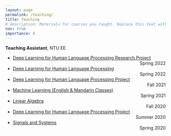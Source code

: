 ```yaml
---
layout: page
permalink: /teaching/
title: Teaching
# description: Materials for courses you taught. Replace this text with your description.
nav: true
importance: 4
---
```


**Teaching Assistant**, NTU EE

- <div class="row">
    <div class="col-sm-9 mt-3 mt-md-0">
        <a href="http://speech.ee.ntu.edu.tw/~tlkagk/courses_DLHLP20.html" target="_blank" rel="noopener">Deep Learning for Human Language Processing Research Project</a>
    </div>
    <div class="col-sm-3 mt-3 mt-md-0" align="right">
        Spring 2022
    </div>
    </div>
- <div class="row">
    <div class="col-sm-9 mt-3 mt-md-0">
        <a href="http://speech.ee.ntu.edu.tw/~tlkagk/courses_DLHLP20.html" target="_blank" rel="noopener">Deep Learning for Human Language Processing</a>
    </div>
    <div class="col-sm-3 mt-3 mt-md-0" align="right">
        Spring 2022
    </div>
    </div>
- <div class="row">
    <div class="col-sm-9 mt-3 mt-md-0">
        <a href="http://speech.ee.ntu.edu.tw/~tlkagk/courses_DLHLP20.html" target="_blank" rel="noopener">Deep Learning for Human Language Processing Project</a>
    </div>
    <div class="col-sm-3 mt-3 mt-md-0" align="right">
        Fall 2021
    </div>
    </div>
- <div class="row">
    <div class="col-sm-9 mt-3 mt-md-0">
        <a href="http://speech.ee.ntu.edu.tw/~hylee/ml/2021-spring.html" target="_blank" rel="noopener">Machine Learning (English & Mandarin Classes)</a>
    </div>
    <div class="col-sm-3 mt-3 mt-md-0" align="right">
        Spring 2021
    </div>
    </div>
- <div class="row">
    <div class="col-sm-9 mt-3 mt-md-0">
        <a href="https://cool.ntu.edu.tw/courses/3789" target="_blank" rel="noopener">Linear Algebra</a>
    </div>
    <div class="col-sm-3 mt-3 mt-md-0" align="right">
        Fall 2020
    </div>
    </div>
- <div class="row">
    <div class="col-sm-9 mt-3 mt-md-0">
        <a href="http://speech.ee.ntu.edu.tw/~tlkagk/courses_DLHLP20.html" target="_blank" rel="noopener">Deep Learning for Human Language Processing Project</a>
    </div>
    <div class="col-sm-3 mt-3 mt-md-0" align="right">
        Summer 2020
    </div>
    </div>
- <div class="row">
    <div class="col-sm-9 mt-3 mt-md-0">
        <a href="http://speech.ee.ntu.edu.tw/SS2020Spring/" target="_blank" rel="noopener">Signals and Systems</a>
    </div>
    <div class="col-sm-3 mt-3 mt-md-0" align="right">
        Spring 2020
    </div>
    </div>

<!-- - <p style="display: flex; flex-direction: row; justify-content: space-between; margin: 0 0 0.5em;"><span style="flex: 0 0 auto"><a href="http://speech.ee.ntu.edu.tw/~hylee/ml/2021-spring.html" target="_blank" rel="noopener">Machine Learning (English & Mandarin Classes)</a></span> <span style="flex:  0 0 auto"><i>Spring 2021</i></span></p>
- <p style="display: flex; flex-direction: row; justify-content: space-between; margin: 0 0 0.5em;"><span style="flex: 0 0 auto"><a href="https://cool.ntu.edu.tw/courses/3789" target="_blank" rel="noopener">Linear Algebra</a></span> <span style="flex:  0 0 auto"><i>Fall 2020</i></span></p>
- <p style="display: flex; flex-direction: row; justify-content: space-between; margin: 0 0 0.5em;"><span style="flex: 0 0 auto"><a href="http://speech.ee.ntu.edu.tw/~tlkagk/courses_DLHLP20.html" target="_blank" rel="noopener">Deep Learning for Human Language Processing Project</a></span> <span style="flex:  0 0 auto"><i>Summer 2020</i></span></p>
- <p style="display: flex; flex-direction: row; justify-content: space-between; margin: 0 0 0.5em;"><span style="flex: 0 0 auto"><a href="http://speech.ee.ntu.edu.tw/SS2020Spring/" target="_blank" rel="noopener">Signals and Systems</a></span> <span style="flex:  0 0 auto"><i>Spring 2020</i></span></p> -->
